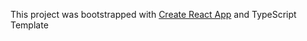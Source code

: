 This project was bootstrapped with [Create React App](https://github.com/facebook/create-react-app) and TypeScript Template

